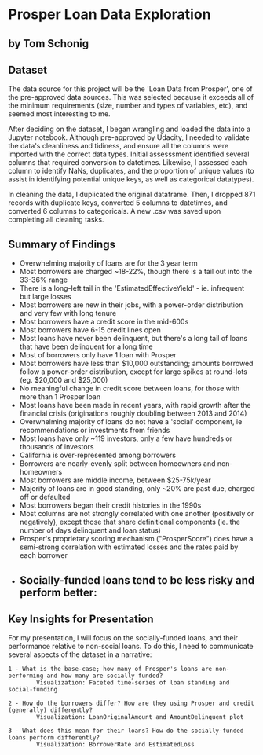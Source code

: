 # Prosper Loan Data Exploration
## by Tom Schonig

## Dataset

The data source for this project will be the 'Loan Data from Prosper', one of the pre-approved data sources. This was selected because it exceeds all of the minimum requirements (size, number and types of variables, etc), and seemed most interesting to me.

After deciding on the dataset, I began wrangling and loaded the data into a Jupyter notebook. Although pre-approved by Udacity, I needed to validate the data's cleanliness and tidiness, and ensure all the columns were imported with the correct data types. Initial assesssment identified several columns that required conversion to datetimes. Likewise, I assessed each column to identify NaNs, duplicates, and the proportion of unique values (to assist in identifying potential unique keys, as well as categorical datatypes). 

In cleaning the data, I duplicated the original dataframe. Then, I dropped 871 records with duplicate keys, converted 5 columns to datetimes, and converted 6 columns to categoricals. A new .csv was saved upon completing all cleaning tasks.

## Summary of Findings

 - Overwhelming majority of loans are for the 3 year term
 - Most borrowers are charged ~18-22%, though there is a tail out into the 33-36% range
 - There is a long-left tail in the 'EstimatedEffectiveYield' - ie. infrequent but large losses
 - Most borrowers are new in their jobs, with a power-order distribution and very few with long tenure
 - Most borrowers have a credit score in the mid-600s
 - Most borrowers have 6-15 credit lines open
 - Most loans have never been delinquent, but there's a long tail of loans that have been delinquent for a long time
 - Most of borrowers only have 1 loan with Prosper
 - Most borrowers have less than $10,000 outstanding; amounts borrowed follow a power-order distribution, except for large spikes at round-lots (eg. $20,000 and $25,000)
 - No meaningful change in credit score between loans, for those with more than 1 Prosper loan
 - Most loans have been made in recent years, with rapid growth after the financial crisis (originations roughly doubling between 2013 and 2014)
 - Overwhelming majority of loans do not have a 'social' component, ie recommendations or investments from friends
 - Most loans have only ~119 investors, only a few have hundreds or thousands of investors
 - California is over-represented among borrowers
 - Borrowers are nearly-evenly split between homeowners and non-homeowners
 - Most borrowers are middle income, between $25-75k/year
 - Majority of loans are in good standing, only ~20% are past due, charged off or defaulted
 - Most borrowers began their credit histories in the 1990s
 - Most columns are not strongly correlated with one another (positively or negatively), except those that share definitional components (ie. the number of days delinquent and loan status)
 - Prosper's proprietary scoring mechanism ("ProsperScore") does have a semi-strong correlation with estimated losses and the rates paid by each borrower
 - Socially-funded loans tend to be less risky and perform better:
      - 


## Key Insights for Presentation

For my presentation, I will focus on the socially-funded loans, and their performance relative to non-social loans. To do this, I need to communicate several aspects of the dataset in a narrative:

    1 - What is the base-case; how many of Prosper's loans are non-performing and how many are socially funded?
            Visualization: Faceted time-series of loan standing and social-funding
        
    2 - How do the borrowers differ? How are they using Prosper and credit (generally) differently?
            Visualization: LoanOriginalAmount and AmountDelinquent plot
            
    3 - What does this mean for their loans? How do the socially-funded loans perform differently?
            Visualization: BorrowerRate and EstimatedLoss
    
    